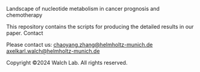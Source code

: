 Landscape of nucleotide metabolism in cancer prognosis and chemotherapy

This repository contains the scripts for producing the detailed results in our paper.
Contact

Please contact us:
chaoyang.zhang@helmholtz-munich.de
axelkarl.walch@helmholtz-munich.de

Copyright
©2024 Walch Lab. All rights reserved.
